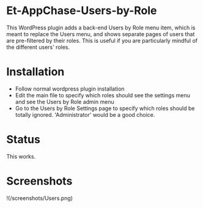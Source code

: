 # Et-AppChase-Users-by-Role
This WordPress plugin adds a back-end Users by Role menu item, which is meant to replace the Users menu, and shows separate pages of users that are pre-filtered by their roles.  This is useful if you are particularly mindful of the different users' roles.

# Installation
* Follow normal wordpress plugin installation
* Edit the main file to specify which roles should see the settings menu and see the Users by Role admin menu
* Go to the Users by Role Settings page to specify which roles should be totally ignored. 'Administrator' would be a good choice.


# Status
This works.

# Screenshots
!(/screenshots/Users.png)
